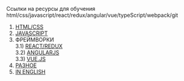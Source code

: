 Ссылки на ресурсы для обучения html/css/javascript/react/redux/angular/vue/typeScript/webpack/git

1) [HTML/CSS](/docs/html-css.md)
2) [JAVASCRIPT](/docs/javascript.md)<br/>
3) ФРЕЙМВОРКИ<br/>
3.1) [REACT/REDUX](/docs/react-redux.md)<br/>
3.2) [ANGULARJS](/docs/angular.md)<br/>
3.3) [VUE.JS](/docs/vue.md)<br/>
4) [РАЗНОЕ](/docs/frontend.md)
5) [IN ENGLISH](/docs/inEnglsh.md)

